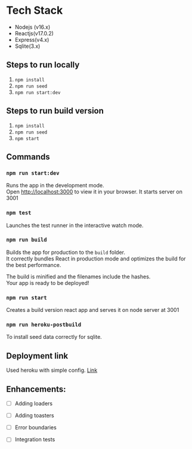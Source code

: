 # Tech Stack
- Nodejs (v16.x)
- Reactjs(v17.0.2)
- Express(v4.x)
- Sqlite(3.x)

## Steps to run locally
1. `npm install`
2. `npm run seed`
3. `npm run start:dev`

## Steps to run build version
1. `npm install`
2. `npm run seed`
3. `npm start`

## Commands
### `npm run start:dev`

Runs the app in the development mode.\
Open [http://localhost:3000](http://localhost:3000) to view it in your browser.
It starts server on 3001

### `npm test`

Launches the test runner in the interactive watch mode.

### `npm run build`

Builds the app for production to the `build` folder.\
It correctly bundles React in production mode and optimizes the build for the best performance.

The build is minified and the filenames include the hashes.\
Your app is ready to be deployed!

### `npm run start`

Creates a build version react app and serves it on node server at 3001

### `npm run heroku-postbuild`
To install seed data correctly for sqlite.

## Deployment link

Used heroku with simple config. [Link](https://brawler-app.herokuapp.com/home)

## Enhancements:
- [ ] Adding loaders
- [ ] Adding toasters
- [ ] Error boundaries
- [ ] Integration tests

